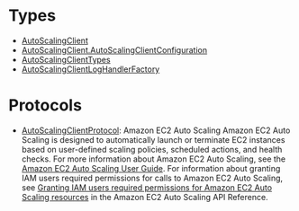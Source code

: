 # Types

  - [AutoScalingClient](/aws-sdk-swift/reference/0.x/AWSAutoScaling/AutoScalingClient)
  - [AutoScalingClient.AutoScalingClientConfiguration](/aws-sdk-swift/reference/0.x/AWSAutoScaling/AutoScalingClient_AutoScalingClientConfiguration)
  - [AutoScalingClientTypes](/aws-sdk-swift/reference/0.x/AWSAutoScaling/AutoScalingClientTypes)
  - [AutoScalingClientLogHandlerFactory](/aws-sdk-swift/reference/0.x/AWSAutoScaling/AutoScalingClientLogHandlerFactory)

# Protocols

  - [AutoScalingClientProtocol](/aws-sdk-swift/reference/0.x/AWSAutoScaling/AutoScalingClientProtocol):
    Amazon EC2 Auto Scaling Amazon EC2 Auto Scaling is designed to automatically launch or terminate EC2 instances based on user-defined scaling policies, scheduled actions, and health checks. For more information about Amazon EC2 Auto Scaling, see the [Amazon EC2 Auto Scaling User Guide](https://docs.aws.amazon.com/autoscaling/ec2/userguide/what-is-amazon-ec2-auto-scaling.html). For information about granting IAM users required permissions for calls to Amazon EC2 Auto Scaling, see [Granting IAM users required permissions for Amazon EC2 Auto Scaling resources](https://docs.aws.amazon.com/autoscaling/ec2/APIReference/ec2-auto-scaling-api-permissions.html) in the Amazon EC2 Auto Scaling API Reference.
